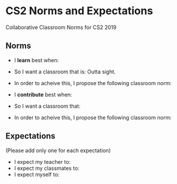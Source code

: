 # CS2 Norms and Expectations
Collaborative Classroom Norms for CS2 2019

## Norms

- I **learn** best when: 
- So I want a classroom that is: Outta sight.
- In order to acheive this, I propose the following classroom norm: 

- I **contribute** best when: 
- So I want a classroom that: 
- In order to acheive this, I propose the following classroom norm: 

## Expectations
(Please add only one for each expectation)
- I expect my teacher to:
- I expect my classmates to:
- I expect myself to:
